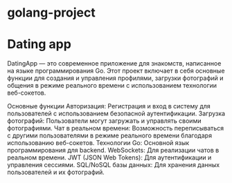 # golang-project
# Dating app
DatingApp — это современное приложение для знакомств, написанное на языке программирования Go. Этот проект включает в себя основные функции для создания и управления профилями, загрузки фотографий и общения в режиме реального времени с использованием технологии веб-сокетов.

Основные функции
Авторизация: Регистрация и вход в систему для пользователей с использованием безопасной аутентификации.
Загрузка фотографий: Пользователи могут загружать и управлять своими фотографиями.
Чат в реальном времени: Возможность переписываться с другими пользователями в режиме реального времени благодаря использованию веб-сокетов.
Технологии
Go: Основной язык программирования для backend.
WebSockets: Для реализации чатов в реальном времени.
JWT (JSON Web Tokens): Для аутентификации и управления сессиями.
SQL/NoSQL базы данных: Для хранения данных пользователей и их фотографий.

